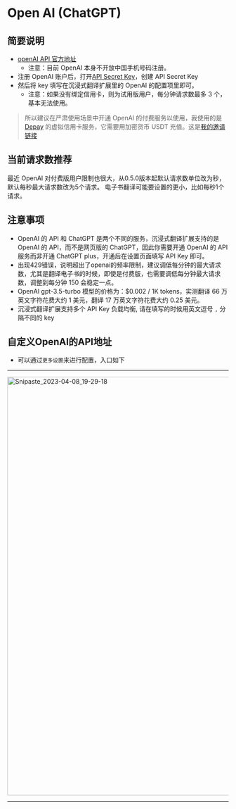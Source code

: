 # Open AI (ChatGPT)

## 简要说明

- [openAI API 官方地址](https://openai.com/api/)
  - 注意：目前 OpenAI 本身不开放中国手机号码注册。
- 注册 OpenAI 账户后，打开[API Secret Key](https://platform.openai.com/account/api-keys)，创建 API Secret Key
- 然后将 key 填写在沉浸式翻译扩展里的 OpenAI 的配置项里即可。
  - 注意：如果没有绑定信用卡，则为试用版用户，每分钟请求数最多 3 个，基本无法使用。

> 所以建议在严肃使用场景中开通 OpenAI 的付费服务以使用，我使用的是 [Depay](https://depay.depay.one/web-app/register-h5?invitCode=551729&lang=zh-cn) 的虚拟信用卡服务，它需要用加密货币 USDT 充值。这是[我的邀请链接](https://depay.depay.one/web-app/register-h5?invitCode=551729&lang=zh-cn)

## 当前请求数推荐

最近 OpenAI 对付费版用户限制也很大，从0.5.0版本起默认请求数单位改为秒，默认每秒最大请求数改为5个请求。 电子书翻译可能要设置的更小，比如每秒1个请求。

## 注意事项

- OpenAI 的 API 和 ChatGPT 是两个不同的服务，沉浸式翻译扩展支持的是 OpenAI 的 API，而不是网页版的 ChatGPT，因此你需要开通 OpenAI 的 API 服务而非开通 ChatGPT plus，开通后在设置页面填写 API Key 即可。
- 出现429错误，说明超出了openai的频率限制，建议调低每分钟的最大请求数，尤其是翻译电子书的时候，即使是付费版，也需要调低每分钟最大请求数，调整到每分钟 150 会稳定一点。
- OpenAI gpt-3.5-turbo 模型的价格为：$0.002 / 1K tokens，实测翻译 66 万英文字符花费大约 1 美元，翻译 17 万英文字符花费大约 0.25 美元。
- 沉浸式翻译扩展支持多个 API Key 负载均衡, 请在填写的时候用英文逗号 `,` 分隔不同的 key

## 自定义OpenAI的API地址

- 可以通过`更多设置`来进行配置，入口如下

--- 

<img width="951" alt="Snipaste_2023-04-08_19-29-18" src="https://user-images.githubusercontent.com/5794691/230718739-ff661ce3-04af-4391-8efc-9a5a1c8374b0.png">

---



<!--

## 自助开通 OpenAI 账户

> Signup is currently unavailable, please try again later.

1. 使用在线接码平台购买一个虚拟手机号码（比如印尼的），接码平台可以选择 sms-activate（支持支付宝，最低充值金额 2 美元，但是平台比较稳定，以后可以一直用下去） （[这是我的邀请链接](https://sms-activate.org/?ref=6345728)），或者选择其他类似的接码平台也可以。
2. 注册好接码平台后，先充值一个最低金额，然后可以选择服务【openAI】，然后选择一个印尼号码（最便宜）
3. 记得打开全局模式，建议美国或日本 IP，打开[OpenAI](https://platform.openai.com/account/api-keys://openai.com/),点击 Sign Up
4.

地址可以用这个美国地址生成器,俄勒冈州(免税)地址生成器 – 美国地址生成器 – [美国身份生成器](https://www.meiguodizhi.com/usa-address/oregon)

- 注册成功后，建议绑定信用卡，因为试用账户的每分钟最多只能发 10 个请求，而绑定了信用卡的用户，每分钟最多可以发 3500 个请求。
- 同样，OpenAI 信用卡目前也不支持国内发行的任何外币/双币信用卡。国内用户可以使用虚拟信用卡进行绑定。

-->
